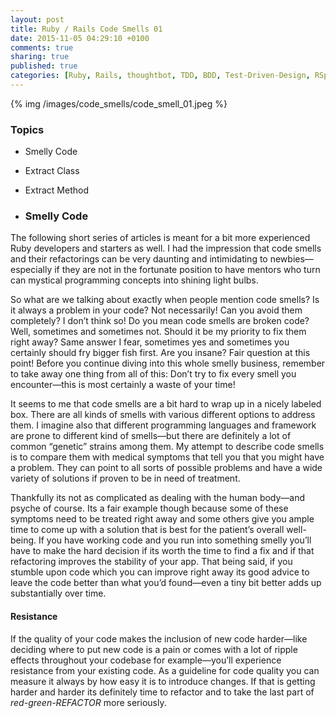 ```yaml
---
layout: post
title: Ruby / Rails Code Smells 01
date: 2015-11-05 04:29:10 +0100
comments: true
sharing: true
published: true 
categories: [Ruby, Rails, thoughtbot, TDD, BDD, Test-Driven-Design, RSpec, Factory Girl]
---
```


{% img /images/code_smells/code_smell_01.jpeg %}

### Topics

+ Smelly Code
+ Extract Class
+ Extract Method

+ ### Smelly Code

The following short series of articles is meant for a bit more experienced Ruby developers and starters as well. I had the impression that code smells and their refactorings can be very daunting and intimidating to newbies—especially if they are not in the fortunate position to have mentors who turn can mystical programming concepts into shining light bulbs.

So what are we talking about exactly when people mention code smells? Is it always a problem in your code? Not necessarily! Can you avoid them completely? I don’t think so! Do you mean code smells are broken code? Well, sometimes and sometimes not. Should it be my priority to fix them right away? Same answer I fear, sometimes yes and sometimes you certainly should fry bigger fish first. Are you insane? Fair question at this point! Before you continue diving into this whole smelly business, remember to take away one thing from all of this: Don’t try to fix every smell you encounter—this is most certainly a waste of your time!

It seems to me that code smells are a bit hard to wrap up in a nicely labeled box. There are all kinds of smells with various different options to address them. I imagine also that different programming languages and framework are prone to different kind of smells—but there are definitely a lot of common “genetic” strains among them. My attempt to describe code smells is to compare them with medical symptoms that tell you that you might have a problem. They can point to all sorts of possible problems and have a wide variety of solutions if proven to be in need of treatment. 

Thankfully its not as complicated as dealing with the human body—and psyche of course. Its a fair example though because some of these symptoms need to be treated right away and some others give you ample time to come up with a solution that is best for the patient’s overall well-being. If you have working code and you run into something smelly you’ll have to make the hard decision if its worth the time to find a fix and if that refactoring improves the stability of your app. That being said, if you stumble upon code which you can improve right away its good advice to leave the code better than what you’d found—even a tiny bit better adds up substantially over time.

#### Resistance

If the quality of your code makes the inclusion of new code harder—like deciding where to put new code is a pain or comes with a lot of ripple effects throughout your codebase for example—you’ll experience resistance from your existing code. As a guideline for code quality you can measure it always by how easy it is to introduce changes. If that is getting harder and harder its definitely time to refactor and to take the last part of *red-green-REFACTOR* more seriously.
